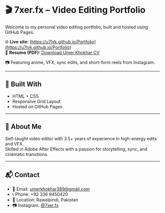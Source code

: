 # 🎬 7xer.fx – Video Editing Portfolio

Welcome to my personal video editing portfolio, built and hosted using GitHub Pages.

🌐 **Live site:** [https://u7lvk.github.io/Portfolio](https://u7lvk.github.io/Portfolio)  
📄 **Resume (PDF):** [Download Umer Khokhar CV](Umer_Khokhar_CV.pdf)

📷 Featuring anime, VFX, sync edits, and short-form reels from Instagram.

---

## 🔧 Built With
- HTML + CSS
- Responsive Grid Layout
- Hosted on GitHub Pages

---

## 👤 About Me
Self-taught video editor with 3.5+ years of experience in high-energy edits and VFX.  
Skilled in Adobe After Effects with a passion for storytelling, sync, and cinematic transitions.

---

## 📬 Contact
- 📧 Email: umerkhokhar389@gmail.com  
- 📞 Phone: +92 336 9450420  
- 📍 Location: Rawalpindi, Pakistan  
- 📷 Instagram: [@7xer.fx](https://www.instagram.com/7xer.fx)
